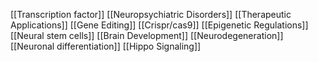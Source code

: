 [[Transcription factor]]
[[Neuropsychiatric Disorders]]
[[Therapeutic Applications]]
[[Gene Editing]]
[[Crispr/cas9]]
[[Epigenetic Regulations]]
[[Neural stem cells]]
[[Brain Development]]
[[Neurodegeneration]]
[[Neuronal differentiation]]
[[Hippo Signaling]]
